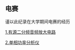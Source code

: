 ## 电赛

谨以此纪录在大学期间电赛的经历

[1.有源二分频音频放大电路](https://github.com/LiZi510524/TI_cup/blob/main/1.%E6%9C%89%E6%BA%90%E4%BA%8C%E5%88%86%E9%A2%91%E9%9F%B3%E9%A2%91%E6%94%BE%E5%A4%A7%E7%94%B5%E8%B7%AF/%E6%9C%89%E6%BA%90%E4%BA%8C%E5%88%86%E9%A2%91%E9%9F%B3%E9%A2%91%E6%94%BE%E5%A4%A7%E7%94%B5%E8%B7%AF%E3%80%902022%E5%85%A8%E5%9B%BD%E5%A4%A7%E5%AD%A6%E7%94%9F%E7%94%B5%E5%AD%90%E8%AE%BE%E8%AE%A1%E7%AB%9E%E8%B5%9BC%E9%A2%98%E3%80%81TI%E6%9D%AF%E3%80%91.md#1%E6%9C%89%E6%BA%90%E4%BA%8C%E5%88%86%E9%A2%91%E9%9F%B3%E9%A2%91%E6%94%BE%E5%A4%A7%E7%94%B5%E8%B7%AF)

[2.单相功率分析仪](https://github.com/LiZi510524/TI_cup/blob/main/2.%E5%8D%95%E7%9B%B8%E5%8A%9F%E7%8E%87%E5%88%86%E6%9E%90%E4%BB%AA%EF%BC%882024B%EF%BC%89/%E5%8D%95%E7%9B%B8%E5%8A%9F%E7%8E%87%E5%88%86%E6%9E%90%E4%BB%AA%E3%80%902024%E5%85%A8%E5%9B%BD%E5%A4%A7%E5%AD%A6%E7%94%9F%E7%94%B5%E5%AD%90%E8%AE%BE%E8%AE%A1%E7%AB%9E%E8%B5%9BB%E9%A2%98%E3%80%81TI%E6%9D%AF%E3%80%91.md#2%E5%8D%95%E7%9B%B8%E5%8A%9F%E7%8E%87%E5%88%86%E6%9E%90%E4%BB%AA)
